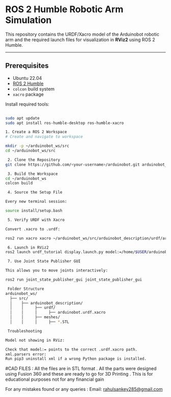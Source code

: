 # ROS 2 Humble Robotic Arm Simulation

This repository contains the URDF/Xacro model of the Arduinobot robotic arm and the required launch files for visualization in **RViz2** using ROS 2 Humble.

---

##  Prerequisites

- Ubuntu 22.04
- [ROS 2 Humble](https://docs.ros.org/en/humble/Installation.html)
- `colcon` build system
- `xacro` package

Install required tools:
```bash
 
sudo apt update
sudo apt install ros-humble-desktop ros-humble-xacro

1. Create a ROS 2 Workspace
# Create and navigate to workspace

mkdir -p ~/arduinobot_ws/src
cd ~/arduinobot_ws/src

 2. Clone the Repository
git clone https://github.com/<your-username>/arduinobot.git arduinobot_description

 3. Build the Workspace
cd ~/arduinobot_ws
colcon build

 4. Source the Setup File

Every new terminal session:

source install/setup.bash

 5. Verify URDF with Xacro

Convert .xacro to .urdf:

ros2 run xacro xacro ~/arduinobot_ws/src/arduinobot_description/urdf/arduinobot.urdf.xacro -o ~/arduinobot_ws/src/arduinobot_description/urdf/arduinobot.urdf

 6. Launch in RViz2
ros2 launch urdf_tutorial display.launch.py model:=/home/$USER/arduinobot_ws/src/arduinobot_description/urdf/arduinobot.urdf.xacro

 7. Use Joint State Publisher GUI

This allows you to move joints interactively:

ros2 run joint_state_publisher_gui joint_state_publisher_gui

 Folder Structure
arduinobot_ws/
  ├── src/
  │    ├── arduinobot_description/
  │    │     ├── urdf/
  │    │     │     ├── arduinobot.urdf.xacro
  │    │     ├── meshes/
  │    │     │     ├── *.STL

 Troubleshooting

Model not showing in RViz:

Check that model:= points to the correct .urdf.xacro path.
xml.parsers error:
Run pip3 uninstall xml if a wrong Python package is installed.

```
#CAD FILES :
All the files are in STL format . All the parts were designed using Fusion 360 and these are ready to go for 3D Printing .
This is for educational purposes not for any financial gain

For any mistakes found or any queries :
Email: rahulsankey285@gmail.com
